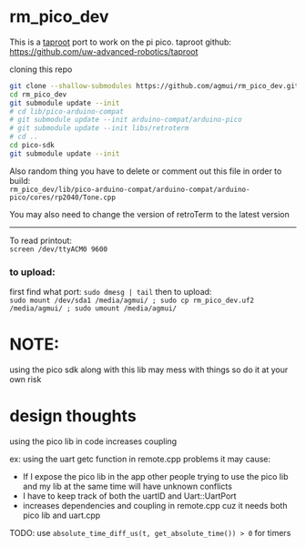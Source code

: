 # rm_pico_dev

This is a [taproot](https://github.com/uw-advanced-robotics/taproot) port to work on the pi pico.
taproot github: https://github.com/uw-advanced-robotics/taproot

cloning this repo
```bash
git clone --shallow-submodules https://github.com/agmui/rm_pico_dev.git
cd rm_pico_dev
git submodule update --init
# cd lib/pico-arduino-compat
# git submodule update --init arduino-compat/arduino-pico
# git submodule update --init libs/retroterm
# cd ..
cd pico-sdk
git submodule update --init
```
Also random thing you have to delete or comment out this file in order to build:  
`rm_pico_dev/lib/pico-arduino-compat/arduino-compat/arduino-pico/cores/rp2040/Tone.cpp`

You may also need to change the version of retroTerm to the latest version

---

To read printout:  
`screen /dev/ttyACM0 9600`

### to upload:  
first find what port: `sudo dmesg | tail`
then to upload:  
`sudo mount /dev/sda1 /media/agmui/ ; sudo cp rm_pico_dev.uf2 /media/agmui/ ; sudo umount /media/agmui/`

# NOTE:
using the pico sdk along with this lib may mess with things so do it at your own risk

# design thoughts
using the pico lib in code increases coupling

ex: using the uart getc function in remote.cpp
problems it may cause:
* If I expose the pico lib in the app other people trying to use the pico lib and my lib at the same time will have unknown conflicts
* I have to keep track of both the uartID and Uart::UartPort
* increases dependencies and coupling in remote.cpp cuz it needs both pico lib and uart.cpp 

TODO: use `absolute_time_diff_us(t, get_absolute_time()) > 0` for timers